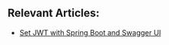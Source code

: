 ## Relevant Articles:

- [Set JWT with Spring Boot and Swagger UI](https://www.nabgc.com/spring-boot-swagger-jwt)
